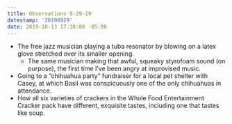 ```yaml
---
title: Observations 9-29-19
datestamp: '20190929'
date: 2019-10-13 17:38:00 -05:00
---
```


- The free jazz musician playing a tuba resonator by blowing on a latex glove stretched over its smaller opening.
	- The same musician making that awful, squeaky styrofoam sound (on purpose), the first time I’ve been angry at improvised music.
- Going to a “chihuahua party” fundraiser for a local pet shelter with Casey, at which Basil was conspicuously one of the only chihuahuas in attendance.
- How all six varieties of crackers in the Whole Food Entertainment Cracker pack have different, exquisite tastes, including one that tastes like soup.
